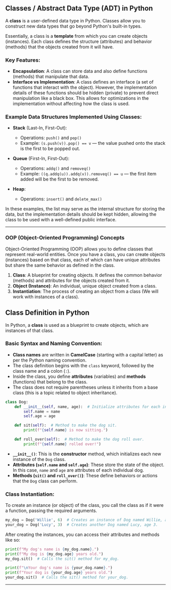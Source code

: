 
## Classes / Abstract Data Type (ADT) in Python


A **class** is a user-defined data type in Python. Classes allow you to construct new data types that go beyond Python's built-in types. 

Essentially, a class is a **template** from which you can create objects (instances). Each class defines the structure (attributes) and behavior (methods) that the objects created from it will have.

### Key Features:

- **Encapsulation**: A class can store data and also define functions (methods) that manipulate that data.
- **Interface vs Implementation**: A class defines an interface (a set of functions that interact with the object). However, the implementation details of these functions should be hidden (private) to prevent direct manipulation like a black box. This allows for optimizations in the implementation without affecting how the class is used.

### Example Data Structures Implemented Using Classes:

- **Stack** (Last-In, First-Out):
    - Operations: `push()` and `pop()`
    - Example: `(s.push(v)).pop() == v` — the value pushed onto the stack is the first to be popped out.

- **Queue** (First-In, First-Out):
    - Operations: `addq()` and `removeq()`
    - Example: `((q.addq(u)).addq(v)).removeq() == u` — the first item added will be the first to be removed.

- **Heap**:    
    - Operations: `insert()` and `delete_max()`

In these examples, the list may serve as the internal structure for storing the data, but the implementation details should be kept hidden, allowing the class to be used with a well-defined public interface.

___

### OOP (Object-Oriented Programming) Concepts

Object-Oriented Programming (OOP) allows you to define classes that represent real-world entities. Once you have a class, you can create objects (instances) based on that class, each of which can have unique attributes but share the same behavior as defined in the class.

1. **Class**: A blueprint for creating objects. It defines the common behavior (methods) and attributes for the objects created from it.
2. **Object (Instance)**: An individual, unique object created from a class.
3. **Instantiation**: The process of creating an object from a class (We will work with instances of a class).


## Class Definition in Python

In Python, a **class** is used as a blueprint to create objects, which are instances of that class.

### Basic Syntax and Naming Convention:

- **Class names** are written in **CamelCase** (starting with a capital letter) as per the Python naming convention.
- The class definition begins with the `class` keyword, followed by the class name and a colon (`:`).
- Inside the class, you define **attributes** (variables) and **methods** (functions) that belong to the class.
- The class does not require parentheses unless it inherits from a base class (this is a topic related to object inheritance).

```python
class Dog:
    def __init__(self, name, age):  # Initialize attributes for each instance.
        self.name = name
        self.age = age

    def sit(self):  # Method to make the dog sit.
        print(f"{self.name} is now sitting.")

    def roll_over(self):  # Method to make the dog roll over.
        print(f"{self.name} rolled over!")
```

- **`__init__()`**: This is the **constructor** method, which initializes each new instance of the `Dog` class.
- **Attributes (`self.name` and `self.age`)**: These store the state of the object. In this case, `name` and `age` are attributes of each individual dog.
- **Methods (`sit()` and `roll_over()`)**: These define behaviors or actions that the `Dog` class can perform.

### Class Instantiation:

To create an instance (or object) of the class, you call the class as if it were a function, passing the required arguments.

```python
my_dog = Dog('Willie', 6)  # Creates an instance of Dog named Willie, age 6.
your_dog = Dog('Lucy', 3)  # Creates another Dog named Lucy, age 3.
```

After creating the instances, you can access their attributes and methods like so:

```python
print(f"My dog's name is {my_dog.name}.")
print(f"My dog is {my_dog.age} years old.")
my_dog.sit()  # Calls the sit() method for my_dog.

print(f"\nYour dog's name is {your_dog.name}.")
print(f"Your dog is {your_dog.age} years old.")
your_dog.sit()  # Calls the sit() method for your_dog.
```

---
